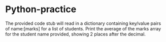 # Python-practice
The provided code stub will read in a dictionary containing key/value pairs of name:[marks] for a list of students. Print the average of the marks array for the student name provided, showing 2 places after the decimal.
